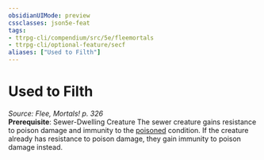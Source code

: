 ```yaml
---
obsidianUIMode: preview
cssclasses: json5e-feat
tags:
- ttrpg-cli/compendium/src/5e/fleemortals
- ttrpg-cli/optional-feature/secf
aliases: ["Used to Filth"]
---
```

# Used to Filth
*Source: Flee, Mortals! p. 326*  
**Prerequisite**: Sewer-Dwelling Creature
The sewer creature gains resistance to poison damage and immunity to the [poisoned](Misc%20Files/CLI/rules/conditions.md#Poisoned) condition. If the creature already has resistance to poison damage, they gain immunity to poison damage instead.